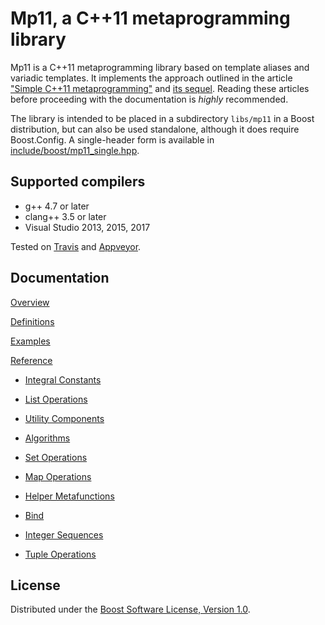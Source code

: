 # Mp11, a C++11 metaprogramming library

Mp11 is a C++11 metaprogramming library based on template aliases and variadic templates.
It implements the approach outlined in the article
["Simple C++11 metaprogramming"](http://pdimov.com/cpp2/simple_cxx11_metaprogramming.html)
and [its sequel](http://pdimov.com/cpp2/simple_cxx11_metaprogramming_2.html). Reading these
articles before proceeding with the documentation is _highly_ recommended.

The library is intended to be placed in a subdirectory `libs/mp11` in a Boost distribution,
but can also be used standalone, although it does require Boost.Config. A single-header form
is available in [include/boost/mp11_single.hpp](include/boost/mp11_single.hpp).

## Supported compilers

* g++ 4.7 or later
* clang++ 3.5 or later
* Visual Studio 2013, 2015, 2017

Tested on [Travis](https://travis-ci.org/pdimov/mp11/) and [Appveyor](https://ci.appveyor.com/project/pdimov/mp11/).

## Documentation

[Overview](doc/mp11/overview.adoc)

[Definitions](doc/mp11/definitions.adoc)

[Examples](doc/mp11/examples.adoc)

[Reference](doc/mp11/reference.adoc)

* [Integral Constants](doc/mp11/integral.adoc)

* [List Operations](doc/mp11/list.adoc)

* [Utility Components](doc/mp11/utility.adoc)

* [Algorithms](doc/mp11/algorithm.adoc)

* [Set Operations](doc/mp11/set.adoc)

* [Map Operations](doc/mp11/map.adoc)

* [Helper Metafunctions](doc/mp11/function.adoc)

* [Bind](doc/mp11/bind.adoc)

* [Integer Sequences](doc/mp11/integer_sequence.adoc)

* [Tuple Operations](doc/mp11/tuple.adoc)

## License

Distributed under the [Boost Software License, Version 1.0](http://boost.org/LICENSE_1_0.txt).
